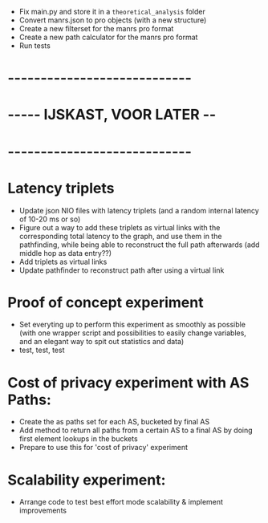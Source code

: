 

- Fix main.py and store it in a `theoretical_analysis` folder
- Convert manrs.json to pro objects (with a new structure)
- Create a new filterset for the manrs pro format
- Create a new path calculator for the manrs pro format
- Run tests










# ----------------------------
# ----- IJSKAST, VOOR LATER --
# ----------------------------


# Latency triplets

- Update json NIO files with latency triplets (and a random internal latency of 10-20 ms or so)
- Figure out a way to add these triplets as virtual links with the corresponding total latency to the graph, and use them in the pathfinding, while being able to reconstruct the full path afterwards (add middle hop as data entry??)
- Add triplets as virtual links
- Update pathfinder to reconstruct path after using a virtual link

# Proof of concept experiment

- Set everyting up to perform this experiment as smoothly as possible (with one wrapper script and possibilities to easily change variables, and an elegant way to spit out statistics and data)
- test, test, test

# Cost of privacy experiment with AS Paths:

- Create the as paths set for each AS, bucketed by final AS
- Add method to return all paths from a certain AS to a final AS by doing first element lookups in the buckets
- Prepare to use this for 'cost of privacy' experiment

# Scalability experiment:

- Arrange code to test best effort mode scalability & implement improvements

